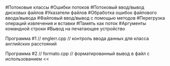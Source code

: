 #Потоковые классы
#Ошибки потоков
#Потоковый ввод/вывод дисковых файлов
#Указатели файлов
#Обработка ошибок файлового ввода/вывода
#Файловый ввод/вывод с помощью методов
#Перегрузка операций извлечения и вставки
#Память как поток
#Аргументы командной строки
#Вывод на печатающее устройство

Программа #1
// englerr.cpp
// контроль ввода данных для класса английских расстояний

Программа #2
// formato.cpp
// форматированный вывод в файл с использованием <<


